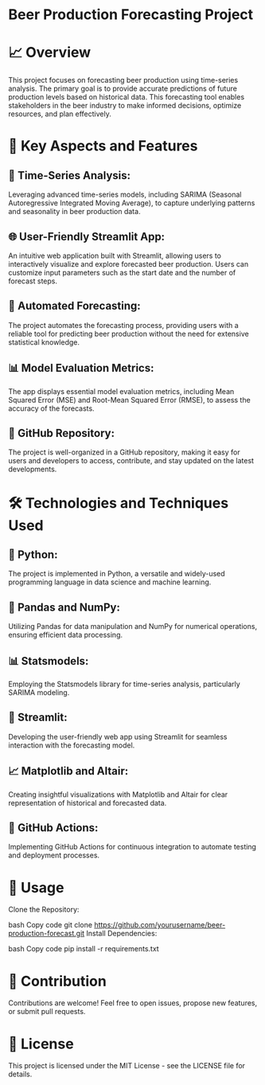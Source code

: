 # Beer Production Forecasting Project
# 📈 Overview
This project focuses on forecasting beer production using time-series analysis. The primary goal is to provide accurate predictions of future production levels based on historical data. This forecasting tool enables stakeholders in the beer industry to make informed decisions, optimize resources, and plan effectively.

# 🚀 Key Aspects and Features
## 🔄 Time-Series Analysis:
Leveraging advanced time-series models, including SARIMA (Seasonal Autoregressive Integrated Moving Average), to capture underlying patterns and seasonality in beer production data.

## 🌐 User-Friendly Streamlit App:
An intuitive web application built with Streamlit, allowing users to interactively visualize and explore forecasted beer production. Users can customize input parameters such as the start date and the number of forecast steps.

## 🤖 Automated Forecasting:
The project automates the forecasting process, providing users with a reliable tool for predicting beer production without the need for extensive statistical knowledge.

## 📊 Model Evaluation Metrics:
The app displays essential model evaluation metrics, including Mean Squared Error (MSE) and Root-Mean Squared Error (RMSE), to assess the accuracy of the forecasts.

## 📁 GitHub Repository:
The project is well-organized in a GitHub repository, making it easy for users and developers to access, contribute, and stay updated on the latest developments.

# 🛠️ Technologies and Techniques Used
## 🐍 Python:
The project is implemented in Python, a versatile and widely-used programming language in data science and machine learning.

## 🐼 Pandas and NumPy:
Utilizing Pandas for data manipulation and NumPy for numerical operations, ensuring efficient data processing.

## 📊 Statsmodels:
Employing the Statsmodels library for time-series analysis, particularly SARIMA modeling.

## 🚀 Streamlit:
Developing the user-friendly web app using Streamlit for seamless interaction with the forecasting model.

## 📈 Matplotlib and Altair:
Creating insightful visualizations with Matplotlib and Altair for clear representation of historical and forecasted data.

## 🔄 GitHub Actions:
Implementing GitHub Actions for continuous integration to automate testing and deployment processes.

# 📄 Usage
Clone the Repository:

bash
Copy code
git clone https://github.com/yourusername/beer-production-forecast.git
Install Dependencies:

bash
Copy code
pip install -r requirements.txt

# 🤝 Contribution
Contributions are welcome! Feel free to open issues, propose new features, or submit pull requests.

# 📜 License
This project is licensed under the MIT License - see the LICENSE file for details.

